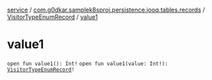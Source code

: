 [service](../../index.md) / [com.g0dkar.samplek8sproj.persistence.jooq.tables.records](../index.md) / [VisitorTypeEnumRecord](index.md) / [value1](./value1.md)

# value1

`open fun value1(): Int!`
`open fun value1(value: Int!): `[`VisitorTypeEnumRecord`](index.md)`!`